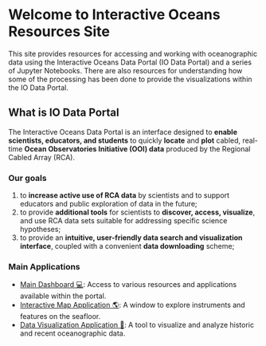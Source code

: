 # Welcome to Interactive Oceans Resources Site

This site provides resources for accessing and working with oceanographic data using the Interactive Oceans Data Portal (IO Data Portal) and a series of Jupyter Notebooks. There are also resources for understanding how some of the processing has been done to provide the visualizations within the IO Data Portal.

## What is IO Data Portal

The Interactive Oceans Data Portal is an interface designed to **enable scientists, educators, and students** to quickly **locate** and **plot** cabled, real-time **Ocean Observatories Initiative (OOI) data** produced by the Regional Cabled Array (RCA).

### Our goals

1. to **increase active use of RCA data** by scientists and to support educators and public exploration of data in the future;
2. to provide **additional tools** for scientists to **discover, access, visualize**, and use RCA data sets suitable for addressing specific science hypotheses;
3. to provide an **intuitive, user-friendly data search and visualization interface**, coupled with a convenient **data downloading** scheme;

### Main Applications

- <a href="https://app.interactiveoceans.washington.edu/" target="_blank">Main Dashboard 💻</a>: Access to various resources and applications available within the portal.
- <a href="https://app.interactiveoceans.washington.edu/map" target="_blank">Interactive Map Application 🌎</a>: A window to explore instruments and features on the seafloor.
- <a href="https://app.interactiveoceans.washington.edu/plot" target="_blank">Data Visualization Application 🧪</a>: A tool to visualize and analyze historic and recent oceanographic data.
